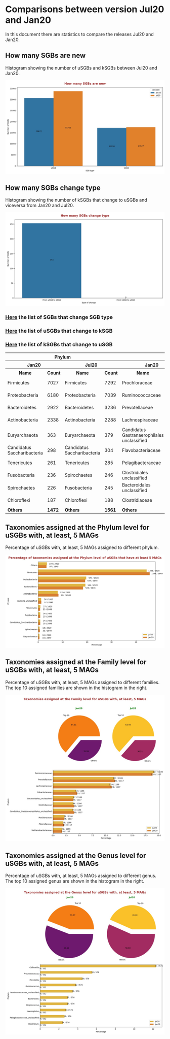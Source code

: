 # Comparisons between version Jul20 and Jan20
In this document there are statistics to compare the releases Jul20 and Jan20.


## How many SGBs are new
Histogram showing the number of uSGBs and kSGBs between Jul20 and Jan20.

![How many SGBs are new](pictures/second_fig1.jpg)


## How many SGBs change type
Histogram showing the number of kSGBs that change to uSGBs and viceversa from Jan20 and Jul20.

![How many SGBs change type](pictures/second_fig2.jpg)


### [Here](pages/df_second_fig2.md) the list of SGBs that change SGB type

### [Here](pages/df_second_fig2_upgrade.md) the list of uSGBs that change to kSGB

### [Here](pages/df_second_fig2_downgrade.md) the list of kSGBs that change to uSGB

<table><tr><th colspan = '4' style = 'text-align: center'>Phylum</th><th colspan = '4' style = 'text-align: center'>Family</th><th colspan = '4' style = 'text-align: center'>Genus</th><th colspan = '4' style = 'text-align: center'>Species</th></tr><tr><th colspan = '2' style = 'text-align: center'>Jan20</th><th colspan = '2' style = 'text-align: center'>Jul20</th><th colspan = '2' style = 'text-align: center'>Jan20</th><th colspan = '2' style = 'text-align: center'>Jul20</th><th colspan = '2' style = 'text-align: center'>Jan20</th><th colspan = '2' style = 'text-align: center'>Jul20</th><th colspan = '2' style = 'text-align: center'>Jan20</th><th colspan = '2' style = 'text-align: center'>Jul20</th></tr><tr><th style = 'text-align: center'>Name</th><th style = 'text-align: center'>Count</th><th style = 'text-align: center'>Name</th><th style = 'text-align: center'>Count</th><th style = 'text-align: center'>Name</th><th style = 'text-align: center'>Count</th><th style = 'text-align: center'>Name</th><th style = 'text-align: center'>Count</th><th style = 'text-align: center'>Name</th><th style = 'text-align: center'>Count</th><th style = 'text-align: center'>Name</th><th style = 'text-align: center'>Count</th><th style = 'text-align: center'>Name</th><th style = 'text-align: center'>Count</th><th style = 'text-align: center'>Name</th><th style = 'text-align: center'>Count</th></tr><tr><td>Firmicutes</td><td>7027</td><td>Firmicutes</td><td>7292</td><td>Prochloraceae</td><td>701</td><td>Prochloraceae</td><td>723</td><td>Prochlorococcus</td><td>639</td><td>Prochlorococcus</td><td>773</td><td>Rhizobiales bacterium</td><td>91</td><td>Ruminococcaceae bacterium</td><td>179</td></tr><tr><td>Proteobacteria</td><td>6180</td><td>Proteobacteria</td><td>7039</td><td>Ruminococcaceae</td><td>515</td><td>Ruminococcaceae</td><td>675</td><td>Collinsella</td><td>332</td><td>Pelagibacteraceae unclassified</td><td>713</td><td>Buchnera aphidicola</td><td>49</td><td>Rhizobiales bacterium</td><td>91</td></tr><tr><td>Bacteroidetes</td><td>2922</td><td>Bacteroidetes</td><td>3236</td><td>Prevotellaceae</td><td>309</td><td>Prevotellaceae</td><td>322</td><td>Streptococcus</td><td>158</td><td>Collinsella</td><td>333</td><td>Pseudomonas fluorescens</td><td>47</td><td>Buchnera aphidicola</td><td>49</td></tr><tr><td>Actinobacteria</td><td>2338</td><td>Actinobacteria</td><td>2288</td><td>Lachnospiraceae</td><td>264</td><td>Lachnospiraceae</td><td>270</td><td>Microbacterium</td><td>108</td><td>Candidatus Pelagibacter</td><td>236</td><td>Streptococcus mitis</td><td>35</td><td>Pseudomonas fluorescens</td><td>47</td></tr><tr><td>Euryarchaeota</td><td>363</td><td>Euryarchaeota</td><td>379</td><td>Candidatus Gastranaerophilales unclassified</td><td>123</td><td>Candidatus Gastranaerophilales unclassified</td><td>127</td><td>Alphaproteobacteria unclassified</td><td>80</td><td>Streptococcus</td><td>159</td><td>Pseudomonas viridiflava</td><td>29</td><td>Streptococcus mitis</td><td>35</td></tr><tr><td>Candidatus Saccharibacteria</td><td>298</td><td>Candidatus Saccharibacteria</td><td>304</td><td>Flavobacteriaceae</td><td>123</td><td>Flavobacteriaceae</td><td>124</td><td>Prevotella</td><td>67</td><td>Microbacterium</td><td>109</td><td>Stenotrophomonas maltophilia</td><td>26</td><td>Fibrobacter succinogenes</td><td>29</td></tr><tr><td>Tenericutes</td><td>261</td><td>Tenericutes</td><td>285</td><td>Pelagibacteraceae</td><td>120</td><td>Pelagibacteraceae</td><td>123</td><td>Campylobacter</td><td>63</td><td>Alphaproteobacteria unclassified</td><td>92</td><td>Prochlorococcus marinus</td><td>21</td><td>Pseudomonas viridiflava</td><td>29</td></tr><tr><td>Fusobacteria</td><td>236</td><td>Spirochaetes</td><td>246</td><td>Clostridiales unclassified</td><td>118</td><td>Bacteroidales unclassified</td><td>119</td><td>Haemophilus</td><td>56</td><td>Ruminococcaceae unclassified</td><td>91</td><td>Pseudomonas putida</td><td>21</td><td>Ruminococcus flavefaciens</td><td>28</td></tr><tr><td>Spirochaetes</td><td>226</td><td>Fusobacteria</td><td>245</td><td>Bacteroidales unclassified</td><td>117</td><td>Clostridiales unclassified</td><td>119</td><td>Synechococcus</td><td>54</td><td>Prevotella</td><td>68</td><td>Pseudomonas stutzeri</td><td>20</td><td>Rhodobacteraceae bacterium</td><td>26</td></tr><tr><td>Chloroflexi</td><td>187</td><td>Chloroflexi</td><td>188</td><td>Clostridiaceae</td><td>106</td><td>Clostridiaceae</td><td>106</td><td>Clostridium</td><td>51</td><td>Campylobacter</td><td>63</td><td>Streptococcus oralis</td><td>20</td><td>Stenotrophomonas maltophilia</td><td>26</td></tr><tr style = 'font-weight: bold'><td>Others</td><td>1472</td><td>Others</td><td>1561</td><td>Others</td><td>2953</td><td>Others</td><td>3050</td><td>Others</td><td>2105</td><td>Others</td><td>2335</td><td>Others</td><td>16830</td><td>Others</td><td>16987</td></tr></table>

## Taxonomies assigned at the Phylum level for uSGBs with, at least, 5 MAGs
Percentage of uSGBs with, at least, 5 MAGs assigned to different phylum.

![Percentage of taxonomies assigned at the Phylum level of uSGBs that have at least 5 MAGs](pictures/second_fig3.jpg)


## Taxonomies assigned at the Family level for uSGBs with, at least, 5 MAGs
Percentage of uSGBs with, at least, 5 MAGs assigned to different families. The top 10 assigned families are shown in the histogram in the right.

![Taxonomies assigned at the Family level for uSGBs with, at least, 5 MAGs](pictures/second_fig4.jpg)


## Taxonomies assigned at the Genus level for uSGBs with, at least, 5 MAGs
Percentage of uSGBs with, at least, 5 MAGs assigned to different genus. The top 10 assigned genus are shown in the histogram in the right.

![Taxonomies assigned at the Genus level for uSGBs with, at least, 5 MAGs](pictures/second_fig5.jpg)


